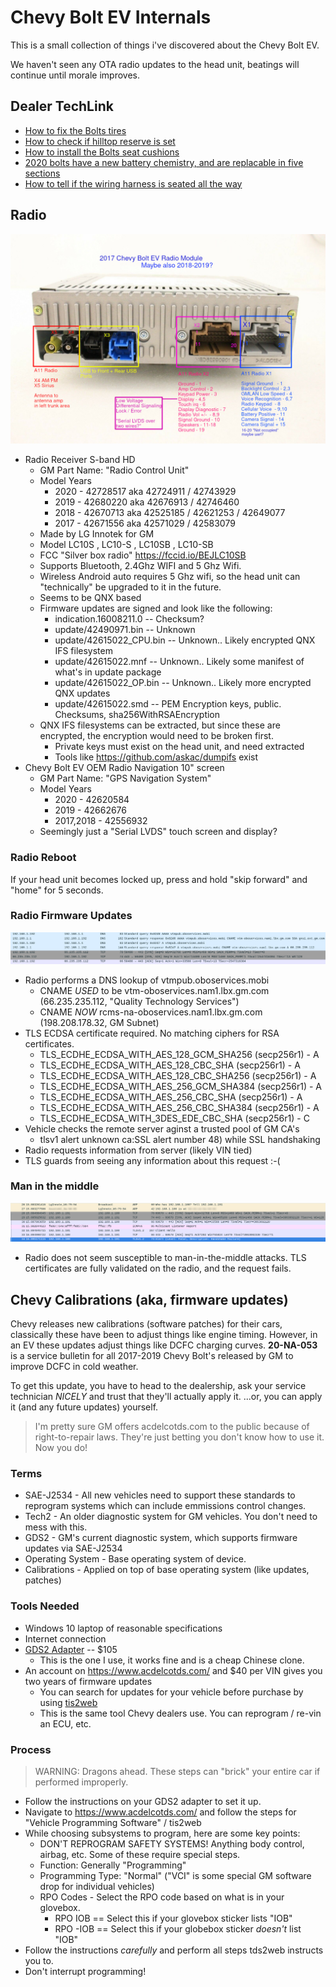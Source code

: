 # Chevy Bolt EV Internals

This is a small collection of things i've discovered about the Chevy Bolt EV.

We haven't seen any OTA radio updates to the head unit, beatings will continue until
morale improves.

## Dealer TechLink

* [How to fix the Bolts tires](https://techlink.mynetworkcontent.com/wp-content/uploads/2018/03/GM_TechLink_05_March_2018.pdf)
* [How to check if hilltop reserve is set](https://techlink.mynetworkcontent.com/wp-content/uploads/2018/12/GM_TechLink_22_Mid-November_2018.pdf)
* [How to install the Bolts seat cushions](https://techlink.mynetworkcontent.com/wp-content/uploads/2019/05/GM_TechLink_08_Mid-April_20191.pdf)
* [2020 bolts have a new battery chemistry, and are replacable in five sections](https://techlink.mynetworkcontent.com/wp-content/uploads/2019/11/GM_TechLink_20_Mid-October_2019.pdf)
* [How to tell if the wiring harness is seated all the way](https://techlink.mynetworkcontent.com/wp-content/uploads/2020/02/GM_TechLink_03_February_2020.pdf)

## Radio

![Bolt EV Radio Control Unit](images/radio.jpg)

* Radio Receiver S-band HD
  * GM Part Name: "Radio Control Unit"
  * Model Years
    * 2020 - 42728517 aka 42724911 / 42743929
    * 2019 - 42680220 aka 42676913 / 42746460
    * 2018 - 42670713 aka 42525185 / 42621253 / 42649077
    * 2017 - 42671556 aka 42571029 / 42583079
  * Made by LG Innotek for GM
  * Model LC10S , LC10-S , LC10SB , LC10-SB
  * FCC "Silver box radio" https://fccid.io/BEJLC10SB
  * Supports Bluetooth, 2.4Ghz WIFI and 5 Ghz Wifi.
  * Wireless Android auto requires 5 Ghz wifi, so the head unit can "technically" be upgraded to it in the future.
  * Seems to be QNX based
  * Firmware updates are signed and look like the following:
    * indication.16008211.0 -- Checksum?
    * update/42490971.bin -- Unknown
    * update/42615022_CPU.bin -- Unknown.. Likely encrypted QNX IFS filesystem
    * update/42615022.mnf -- Unknown.. Likely some manifest of what's in update package
    * update/42615022_OP.bin -- Unknown.. Likely more encrypted QNX updates
    * update/42615022.smd -- PEM Encryption keys, public. Checksums, sha256WithRSAEncryption
  * QNX IFS filesystems can be extracted, but since these are encrypted, the encryption would need to be broken first.
    * Private keys must exist on the head unit, and need extracted
    * Tools like https://github.com/askac/dumpifs exist
* Chevy Bolt EV OEM Radio Navigation 10" screen
  * GM Part Name: "GPS Navigation System"
  * Model Years
    * 2020 - 42620584
    * 2019 - 42662676
    * 2017,2018 - 42556932
  * Seemingly just a "Serial LVDS" touch screen and display?

### Radio Reboot

If your head unit becomes locked up, press and hold "skip forward" and "home" for 5 seconds.

### Radio Firmware Updates

![GM Communication](images/gm_communication.webp)

* Radio performs a DNS lookup of vtmpub.oboservices.mobi
  * CNAME *USED* to be vtm-oboservices.nam1.lbx.gm.com (66.235.235.112, "Quality Technology Services")
  * CNAME *NOW* rcms-na-oboservices.nam1.lbx.gm.com (198.208.178.32, GM Subnet)
* TLS ECDSA certificate required.  No matching ciphers for RSA certificates.
  * TLS_ECDHE_ECDSA_WITH_AES_128_GCM_SHA256 (secp256r1) - A
  * TLS_ECDHE_ECDSA_WITH_AES_128_CBC_SHA (secp256r1) - A
  * TLS_ECDHE_ECDSA_WITH_AES_128_CBC_SHA256 (secp256r1) - A
  * TLS_ECDHE_ECDSA_WITH_AES_256_GCM_SHA384 (secp256r1) - A
  * TLS_ECDHE_ECDSA_WITH_AES_256_CBC_SHA (secp256r1) - A
  * TLS_ECDHE_ECDSA_WITH_AES_256_CBC_SHA384 (secp256r1) - A
  * TLS_ECDHE_ECDSA_WITH_3DES_EDE_CBC_SHA (secp256r1) - C
* Vehicle checks the remote server aginst a trusted pool of GM CA's
  * tlsv1 alert unknown ca:SSL alert number 48) while SSL handshaking
* Radio requests information from server (likely VIN tied)
* TLS guards from seeing any information about this request :-(

### Man in the middle

![GM Communication](images/mitm.webp)

* Radio does not seem susceptible to man-in-the-middle attacks. TLS certificates are fully
  validated on the radio, and the request fails.

## Chevy Calibrations (aka, firmware updates)

Chevy releases new calibrations (software patches) for their cars, classically these have been to adjust things like engine timing. However, in an EV these updates adjust things like DCFC charging curves.
**20-NA-053** is a service bulletin for all 2017-2019 Chevy Bolt's released by GM to improve DCFC in cold weather.

To get this update, you have to head to the dealership, ask your service technician *NICELY* and trust that they'll actually apply it.
...or, you can apply it (and any future updates) yourself.

> I'm pretty sure GM offers acdelcotds.com to the public because of right-to-repair laws. They're just betting you don't know how to use it. Now you do!

### Terms

* SAE-J2534 - All new vehicles need to support these standards to reprogram systems which can include emmissions control changes.
* Tech2 - An older diagnostic system for GM vehicles. You don't need to mess with this.
* GDS2 - GM's current diagnostic system, which supports firmware updates via SAE-J2534
* Operating System - Base operating system of device.
* Calibrations - Applied on top of base operating system (like updates, patches)

### Tools Needed

* Windows 10 laptop of reasonable specifications
* Internet connection
* [GDS2 Adapter](http://www.vxdiagshop.com/wholesale/vxdiag-vcx-nano-for-gm-opel-wifi-version.html) -- $105
  * This is the one I use, it works fine and is a cheap Chinese clone.
* An account on https://www.acdelcotds.com/ and $40 per VIN gives you two years of firmware updates
  * You can search for updates for your vehicle before purchase by using [tis2web](https://tis2web.service.gm.com/tis2web)
  * This is the same tool Chevy dealers use. You can reprogram / re-vin an ECU, etc.

### Process

> WARNING: Dragons ahead. These steps can "brick" your entire car if performed improperly.

* Follow the instructions on your GDS2 adapter to set it up.
* Navigate to https://www.acdelcotds.com/ and follow the steps for "Vehicle Programming Software" / tis2web
* While choosing subsystems to program, here are some key points:
  * DON'T REPROGRAM SAFETY SYSTEMS! Anything body control, airbag, etc. Some of these require special steps.
  * Function: Generally "Programming"
  * Programming Type: "Normal"  ("VCI" is some special GM software drop for individual vehicles)
  * RPO Codes - Select the RPO code based on what is in your glovebox.
    * RPO IOB == Select this if your glovebox sticker lists "IOB"
    * RPO -IOB == Select this if your globebox sticker *doesn't* list "IOB"
* Follow the instructions *carefully* and perform all steps tds2web instructs you to.
* Don't interrupt programming!
